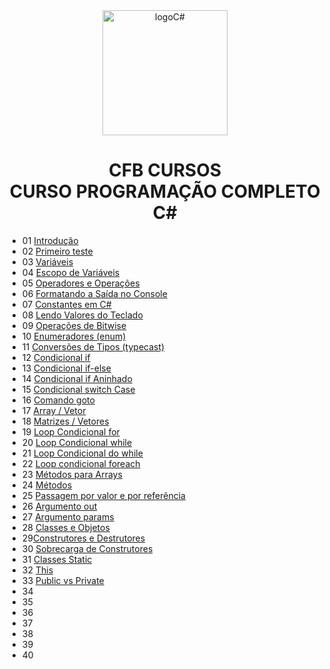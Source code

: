 <div align="center">
<img height="200px" src="https://cdn.icon-icons.com/icons2/2415/PNG/512/csharp_original_logo_icon_146578.png" alt="logoC#" />
</div>
<h1 align="center">CFB CURSOS<br>
CURSO PROGRAMAÇÃO COMPLETO C#</h1>

- 01 [Introdução](aulas/aula01/Aula01.cs)
- 02 [Primeiro teste](aulas/aula02/)
- 03 [Variáveis](aulas/aula03/Aula03.cs)
- 04 [Escopo de Variáveis](aulas/aula04/Aula04.cs)
- 05 [Operadores e Operações](aulas/aula05/Aula05.cs)
- 06 [Formatando a Saída no Console](aulas/aula06/)
- 07 [Constantes em C#](aulas/aula07/Aula07.cs)
- 08 [Lendo Valores do Teclado](aulas/aula08/Aula08.cs)
- 09 [Operações de Bitwise](aulas/aula09/Aula09.cs)
- 10 [Enumeradores (enum)](aulas/aula10/Aula10.cs)
- 11 [Conversões de Tipos (typecast)](aulas/aula11/Aula11.cs)
- 12 [Condicional if](aulas/aula12/Aula12.cs)
- 13 [Condicional if-else](aulas/aula13/Aula13.cs)
- 14 [Condicional if Aninhado](aulas/aula14/Aula14.cs)
- 15 [Condicional switch Case](aulas/aula15/Aula15.cs)
- 16 [Comando goto](aulas/aula16/Aula16.cs)
- 17 [Array / Vetor](aulas/aula17/Aula17.cs)
- 18 [Matrizes / Vetores](aulas/aula18/Aula18.cs)
- 19 [Loop Condicional for](aulas/aula19/)
- 20 [Loop Condicional while](aulas/aula20/Aula20.cs)
- 21 [Loop Condicional do while](aulas/aula21/Aula21.cs)
- 22 [Loop condicional foreach](aulas/aula22/Aula22.cs)
- 23 [Métodos para Arrays](aulas/aula23/Aula23.cs)
- 24 [Métodos](aulas/aula24/)
- 25 [Passagem por valor e por referência](aulas/aula25/Aula25.cs)
- 26 [Argumento out](aulas/aula26/Aula26.cs)
- 27 [Argumento params](aulas/aula27/Aula27.cs)
- 28 [Classes e Objetos](aulas/aula28/Aula28.cs)
- 29[Construtores e Destrutores](aulas/aula29/Aula29.cs)
- 30 [Sobrecarga de Construtores](aulas/aula30/Aula30.cs)
- 31 [Classes Static](aulas/aula31/Aula31.cs)
- 32 [This](aulas/aula32/Aula32.cs)
- 33 [Public vs Private](aulas/aula33/)
- 34 []()
- 35 []()
- 36 []()
- 37 []()
- 38 []()
- 39 []()
- 40 []()
